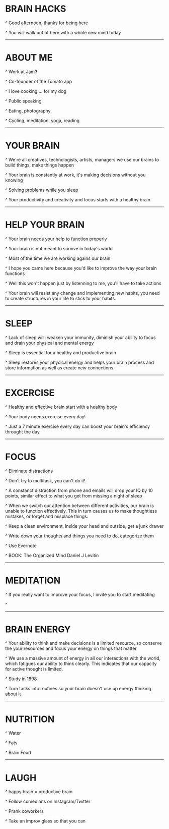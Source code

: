 # BRAIN HACKS

^ Good afternoon, thanks for being here

^ You will walk out of here with a whole new mind today

---

# ABOUT ME

^ Work at Jam3

^ Co-founder of the Tomato app

^ I love cooking ... for my dog

^ Public speaking

^ Eating, photography

^ Cycling, meditation, yoga, reading

---

# YOUR BRAIN

^ We're all creatives, technologists, artists, managers we use our brains to build things, make things happen

^ Your brain is constantly at work, it's making decisions without you knowing

^ Solving problems while you sleep

^ Your productivity and creativity and focus starts with a healthy brain

---

# HELP YOUR BRAIN

^ Your brain needs your help to function properly

^ Your brain is not meant to survive in today's world

^ Most of the time we are working agains our brain

^ I hope you came here because you'd like to improve the way your brain functions

^ Well this won't happen just by listenning to me, you'll have to take actions

^ Your brain will resist any change and implementing new habits, you need to create structures in your life to stick to your habits

---

# SLEEP

^ Lack of sleep will: weaken your immunity, diminish your ability to focus and drain your physical and mental energy

^ Sleep is essential for a healthy and productive brain

^ Sleep restores your phycical energy and helps your brain process and store information as well as create new connections

---

# EXCERCISE

^ Healthy and effective brain start with a healthy body

^ Your body needs exercise every day!

^ Just a 7 minute exercise every day can boost your brain's efficiency throught the day

---

# FOCUS

^ Eliminate distractions

^ Don't try to multitask, you can't do it!

^ A constanct distraction from phone and emails will drop your IQ by 10 points, similar effect to what you get from missing a night of sleep

^ When we switch our attention between different activities, our brain is unable to function effectively. This in turn causes us to make thoughtless mistakes, or forget and misplace things.

^ Keep a clean environment, inside your head and outside, get a junk drawer

^ Write down your thoughts and things you need to do, categorize them

^ Use Evernote

^ BOOK: The Organized Mind Daniel J Levitin

---

# MEDITATION

^ If you really want to improve your focus, I invite you to start meditating

^ 

---

# BRAIN ENERGY

^ Your ability to think and make decisions is a limited resource, so conserve the your resources and focus your energy on things that matter

^ We use a massive amount of energy in all our interactions with the world, which fatigues our ability to think clearly. This indicates that our capacity for active thought is limited.

^ Study in 1898

^ Turn tasks into routines so your brain doesn't use up energy thinking about it

---

# NUTRITION

^ Water

^ Fats

^ Brain Food

---

# LAUGH

^ happy brain = productive brain

^ Follow comedians on Instagram/Twitter

^ Prank coworkers

^ Take an improv glass so that you can 

